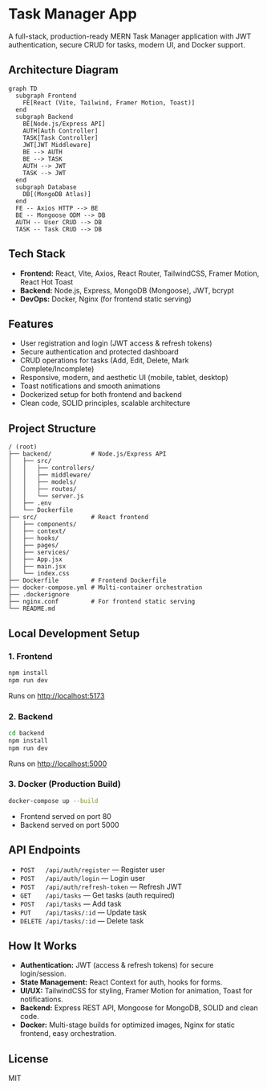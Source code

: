 # Task Manager App

A full-stack, production-ready MERN Task Manager application with JWT authentication, secure CRUD for tasks, modern UI, and Docker support.

## Architecture Diagram
```mermaid
graph TD
  subgraph Frontend
    FE[React (Vite, Tailwind, Framer Motion, Toast)]
  end
  subgraph Backend
    BE[Node.js/Express API]
    AUTH[Auth Controller]
    TASK[Task Controller]
    JWT[JWT Middleware]
    BE --> AUTH
    BE --> TASK
    AUTH --> JWT
    TASK --> JWT
  end
  subgraph Database
    DB[(MongoDB Atlas)]
  end
  FE -- Axios HTTP --> BE
  BE -- Mongoose ODM --> DB
  AUTH -- User CRUD --> DB
  TASK -- Task CRUD --> DB
```

## Tech Stack
- **Frontend:** React, Vite, Axios, React Router, TailwindCSS, Framer Motion, React Hot Toast
- **Backend:** Node.js, Express, MongoDB (Mongoose), JWT, bcrypt
- **DevOps:** Docker, Nginx (for frontend static serving)

## Features
- User registration and login (JWT access & refresh tokens)
- Secure authentication and protected dashboard
- CRUD operations for tasks (Add, Edit, Delete, Mark Complete/Incomplete)
- Responsive, modern, and aesthetic UI (mobile, tablet, desktop)
- Toast notifications and smooth animations
- Dockerized setup for both frontend and backend
- Clean code, SOLID principles, scalable architecture

## Project Structure
```
/ (root)
├── backend/           # Node.js/Express API
│   ├── src/
│   │   ├── controllers/
│   │   ├── middleware/
│   │   ├── models/
│   │   ├── routes/
│   │   └── server.js
│   ├── .env
│   └── Dockerfile
├── src/               # React frontend
│   ├── components/
│   ├── context/
│   ├── hooks/
│   ├── pages/
│   ├── services/
│   ├── App.jsx
│   ├── main.jsx
│   └── index.css
├── Dockerfile         # Frontend Dockerfile
├── docker-compose.yml # Multi-container orchestration
├── .dockerignore
├── nginx.conf         # For frontend static serving
└── README.md
```

## Local Development Setup

### 1. Frontend
```sh
npm install
npm run dev
```
Runs on [http://localhost:5173](http://localhost:5173)

### 2. Backend
```sh
cd backend
npm install
npm run dev
```
Runs on [http://localhost:5000](http://localhost:5000)

### 3. Docker (Production Build)
```sh
docker-compose up --build
```
- Frontend served on port 80
- Backend served on port 5000

## API Endpoints
- `POST   /api/auth/register` — Register user
- `POST   /api/auth/login` — Login user
- `POST   /api/auth/refresh-token` — Refresh JWT
- `GET    /api/tasks` — Get tasks (auth required)
- `POST   /api/tasks` — Add task
- `PUT    /api/tasks/:id` — Update task
- `DELETE /api/tasks/:id` — Delete task

## How It Works
- **Authentication:** JWT (access & refresh tokens) for secure login/session.
- **State Management:** React Context for auth, hooks for forms.
- **UI/UX:** TailwindCSS for styling, Framer Motion for animation, Toast for notifications.
- **Backend:** Express REST API, Mongoose for MongoDB, SOLID and clean code.
- **Docker:** Multi-stage builds for optimized images, Nginx for static frontend, easy orchestration.

## License
MIT
